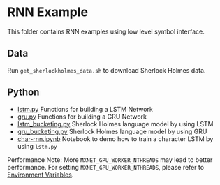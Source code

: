 <!--- Licensed to the Apache Software Foundation (ASF) under one -->
<!--- or more contributor license agreements.  See the NOTICE file -->
<!--- distributed with this work for additional information -->
<!--- regarding copyright ownership.  The ASF licenses this file -->
<!--- to you under the Apache License, Version 2.0 (the -->
<!--- "License"); you may not use this file except in compliance -->
<!--- with the License.  You may obtain a copy of the License at -->

<!---   http://www.apache.org/licenses/LICENSE-2.0 -->

<!--- Unless required by applicable law or agreed to in writing, -->
<!--- software distributed under the License is distributed on an -->
<!--- "AS IS" BASIS, WITHOUT WARRANTIES OR CONDITIONS OF ANY -->
<!--- KIND, either express or implied.  See the License for the -->
<!--- specific language governing permissions and limitations -->
<!--- under the License. -->

RNN Example
===========
This folder contains RNN examples using low level symbol interface.

## Data
Run `get_sherlockholmes_data.sh` to download Sherlock Holmes data.

## Python

- [lstm.py](lstm.py) Functions for building a LSTM Network
- [gru.py](gru.py) Functions for building a GRU Network
- [lstm_bucketing.py](lstm_bucketing.py) Sherlock Holmes language model by using LSTM
- [gru_bucketing.py](gru_bucketing.py) Sherlock Holmes language model by using GRU
- [char-rnn.ipynb](char-rnn.ipynb) Notebook to demo how to train a character LSTM by using ```lstm.py```


Performance Note:
More ```MXNET_GPU_WORKER_NTHREADS``` may lead to better performance. For setting ```MXNET_GPU_WORKER_NTHREADS```, please refer to [Environment Variables](https://mxnet.incubator.apache.org/api/faq/env_var).
